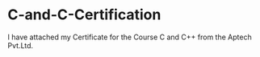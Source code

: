 # C-and-C-Certification
I have attached my Certificate for the Course C and C++ from the Aptech Pvt.Ltd.
